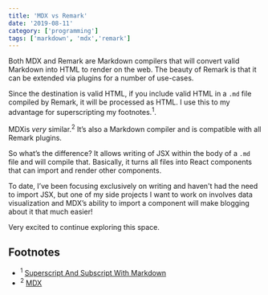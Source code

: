 ```yaml
---
title: 'MDX vs Remark'
date: '2019-08-11'
category: ['programming']
tags: ['markdown', 'mdx','remark']
---
```


Both MDX and Remark are Markdown compilers that will convert valid Markdown into HTML to render on the web. The beauty of Remark is that it can be extended via plugins for a number of use-cases.

Since the destination is valid HTML, if you include valid HTML in a `.md` file compiled by Remark, it will be processed as HTML. I use this to my advantage for superscripting my footnotes.<sup>1</sup>.

MDXis _very_ similar.<sup>2</sup> It’s also a Markdown compiler and is compatible with all Remark plugins.

So what’s the difference? It allows writing of JSX within the body of a `.md` file and will compile that. Basically, it turns all files into React components that can import and render other components.

To date, I’ve been focusing exclusively on writing and haven't had the need to import JSX, but one of my side projects I want to work on involves data visualization and MDX’s ability to import a component will make blogging about it that much easier!

Very excited to continue exploring this space. 

## Footnotes
* <sup>1</sup> [Superscript And Subscript With Markdown](https://www.stephencharlesweiss.com/2019-08-09/markdown-superscript-subscript/)
* <sup>2</sup> [MDX](https://mdxjs.com)

